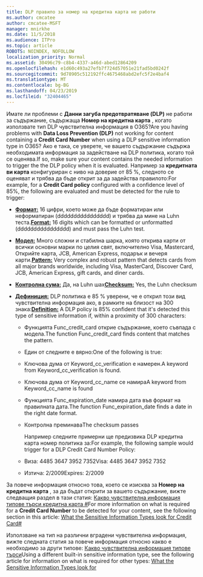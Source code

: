 ```yaml
---
title: DLP правило за номер на кредитна карта не работи
ms.author: cmcatee
author: cmcatee-MSFT
manager: mnirkhe
ms.date: 11/5/2018
ms.audience: ITPro
ms.topic: article
ROBOTS: NOINDEX, NOFOLLOW
localization_priority: Normal
ms.assetid: 30496c79-c8b4-4337-a46d-abed12864209
ms.openlocfilehash: e1d60c493a27efb7f724d57051e21fad5bd0242f
ms.sourcegitcommit: 9d78905c512192ffc4675468abd2efc5f2e4baf4
ms.translationtype: MT
ms.contentlocale: bg-BG
ms.lasthandoff: 04/23/2019
ms.locfileid: "32404465"
---
```

<span data-ttu-id="667a1-102">Имате ли проблеми с **Данни загуба предотвратяване (DLP)** не работи за съдържание, съдържаща **Номер на кредитна карта** , когато използвате тип DLP чувствителна информация в O365?</span><span class="sxs-lookup"><span data-stu-id="667a1-102">Are you having problems with **Data Loss Prevention (DLP)** not working for content containing a **Credit Card Number** when using a DLP sensitive information type in O365?</span></span> <span data-ttu-id="667a1-103">Ако е така, се уверете, че вашето съдържание съдържа необходимата информация за задействане на DLP политика, когато той се оценява.</span><span class="sxs-lookup"><span data-stu-id="667a1-103">If so, make sure your content contains the needed information to trigger the the DLP policy when it is evaluated.</span></span> <span data-ttu-id="667a1-104">Например за **кредитната ви карта** конфигуриран с ниво на доверие от 85 %, следното се оценяват и трябва да бъде открит за да задейства правилото:</span><span class="sxs-lookup"><span data-stu-id="667a1-104">For example, for a **Credit Card policy** configured with a confidence level of 85%, the following are evaluated and must be detected for the rule to trigger:</span></span> 
  
- <span data-ttu-id="667a1-105">**[Формат:](https://docs.microsoft.com/office365/securitycompliance/what-the-sensitive-information-types-look-for#format-19)** 16 цифри, което може да бъде форматиран или неформатиран (dddddddddddddddd) и трябва да мине на Luhn теста.</span><span class="sxs-lookup"><span data-stu-id="667a1-105">**[Format:](https://docs.microsoft.com/office365/securitycompliance/what-the-sensitive-information-types-look-for#format-19)** 16 digits which can be formatted or unformatted (dddddddddddddddd) and must pass the Luhn test.</span></span> 
    
- <span data-ttu-id="667a1-106">**[Модел:](https://docs.microsoft.com/office365/securitycompliance/what-the-sensitive-information-types-look-for#pattern-19)** Много сложни и стабилна шарка, която открива карти от всички основни марки по целия свят, включително Visa, Mastercard, Открийте карта, JCB, American Express, подарък и вечеря карти.</span><span class="sxs-lookup"><span data-stu-id="667a1-106">**[Pattern:](https://docs.microsoft.com/office365/securitycompliance/what-the-sensitive-information-types-look-for#pattern-19)** Very complex and robust pattern that detects cards from all major brands worldwide, including Visa, MasterCard, Discover Card, JCB, American Express, gift cards, and diner cards.</span></span> 
    
- <span data-ttu-id="667a1-107">**[Контролна сума:](https://docs.microsoft.com/office365/securitycompliance/what-the-sensitive-information-types-look-for#checksum-19)** Да, на Luhn шах</span><span class="sxs-lookup"><span data-stu-id="667a1-107">**[Checksum:](https://docs.microsoft.com/office365/securitycompliance/what-the-sensitive-information-types-look-for#checksum-19)** Yes, the Luhn checksum</span></span> 
    
- <span data-ttu-id="667a1-108">**[Дефиниция:](https://docs.microsoft.com/office365/securitycompliance/what-the-sensitive-information-types-look-for#definition-19)** DLP политика е 85 % уверени, че е открил този вид чувствителна информация ако, в рамките на близост на 300 знака:</span><span class="sxs-lookup"><span data-stu-id="667a1-108">**[Definition:](https://docs.microsoft.com/office365/securitycompliance/what-the-sensitive-information-types-look-for#definition-19)** A DLP policy is 85% confident that it's detected this type of sensitive information if, within a proximity of 300 characters:</span></span> 
    
  - <span data-ttu-id="667a1-109">Функцията Func_credit_card открие съдържание, което съвпада с модела.</span><span class="sxs-lookup"><span data-stu-id="667a1-109">The function Func_credit_card finds content that matches the pattern.</span></span>
    
  - <span data-ttu-id="667a1-110">Един от следните е вярно:</span><span class="sxs-lookup"><span data-stu-id="667a1-110">One of the following is true:</span></span> 
    
  - <span data-ttu-id="667a1-111">Ключова дума от Keyword_cc_verification е намерен.</span><span class="sxs-lookup"><span data-stu-id="667a1-111">A keyword from Keyword_cc_verification is found.</span></span>
    
  - <span data-ttu-id="667a1-112">Ключова дума от Keyword_cc_name се намира</span><span class="sxs-lookup"><span data-stu-id="667a1-112">A keyword from Keyword_cc_name is found</span></span>
    
  - <span data-ttu-id="667a1-113">Функцията Func_expiration_date намира дата във формат на правилната дата.</span><span class="sxs-lookup"><span data-stu-id="667a1-113">The function Func_expiration_date finds a date in the right date format.</span></span>
    
  - <span data-ttu-id="667a1-114">Контролна преминава</span><span class="sxs-lookup"><span data-stu-id="667a1-114">The checksum passes</span></span>
    
    <span data-ttu-id="667a1-115">Например следните примерни ще предизвика DLP кредитна карта номер политика за:</span><span class="sxs-lookup"><span data-stu-id="667a1-115">For example, the following sample would trigger for a DLP Credit Card Number Policy:</span></span>
    
  - <span data-ttu-id="667a1-116">Виза: 4485 3647 3952 7352</span><span class="sxs-lookup"><span data-stu-id="667a1-116">Visa: 4485 3647 3952 7352</span></span> 
    
  - <span data-ttu-id="667a1-117">Изтича: 2/2009</span><span class="sxs-lookup"><span data-stu-id="667a1-117">Expires: 2/2009</span></span>
    
<span data-ttu-id="667a1-118">За повече информация относно това, което се изисква за **Номер на кредитна карта** , за да бъдат открити за вашето съдържание, вижте следващия раздел в тази статия: [Какво чувствителна информация типове търси кредитна карта #](https://docs.microsoft.com/office365/securitycompliance/what-the-sensitive-information-types-look-for#credit-card-number)</span><span class="sxs-lookup"><span data-stu-id="667a1-118">For more information on what is required for a **Credit Card Number** to be detected for your content, see the following section in this article: [What the Sensitive Information Types look for Credit Card#](https://docs.microsoft.com/office365/securitycompliance/what-the-sensitive-information-types-look-for#credit-card-number)</span></span>
  
<span data-ttu-id="667a1-119">Използване на тип на различни вградени чувствителна информация, вижте следната статия за повече информация относно какво е необходимо за други типове: [Какво чувствителна информация типове търси](https://docs.microsoft.com/office365/securitycompliance/what-the-sensitive-information-types-look-for)</span><span class="sxs-lookup"><span data-stu-id="667a1-119">Using a different built-in sensitive information type, see the following article for information on what is required for other types: [What the Sensitive Information Types look for](https://docs.microsoft.com/office365/securitycompliance/what-the-sensitive-information-types-look-for)</span></span>
  

